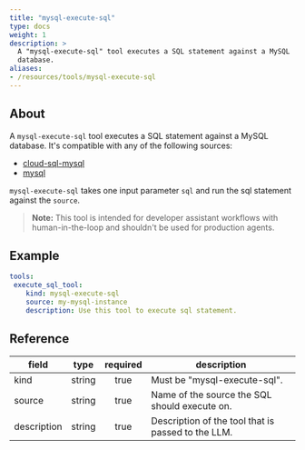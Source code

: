 ```yaml
---
title: "mysql-execute-sql"
type: docs
weight: 1
description: >
  A "mysql-execute-sql" tool executes a SQL statement against a MySQL
  database.
aliases:
- /resources/tools/mysql-execute-sql
---
```


## About

A `mysql-execute-sql` tool executes a SQL statement against a MySQL
database. It's compatible with any of the following sources:

- [cloud-sql-mysql](../../sources/cloud-sql-mysql.md)
- [mysql](../../sources/mysql.md)

`mysql-execute-sql` takes one input parameter `sql` and run the sql
statement against the `source`.

> **Note:** This tool is intended for developer assistant workflows with
> human-in-the-loop and shouldn't be used for production agents.

## Example

```yaml
tools:
 execute_sql_tool:
    kind: mysql-execute-sql
    source: my-mysql-instance
    description: Use this tool to execute sql statement.
```

## Reference

| **field**   |                  **type**                  | **required** | **description**                                                                                  |
|-------------|:------------------------------------------:|:------------:|--------------------------------------------------------------------------------------------------|
| kind        |                   string                   |     true     | Must be "mysql-execute-sql".                                                                     |
| source      |                   string                   |     true     | Name of the source the SQL should execute on.                                                    |
| description |                   string                   |     true     | Description of the tool that is passed to the LLM.                                               |
